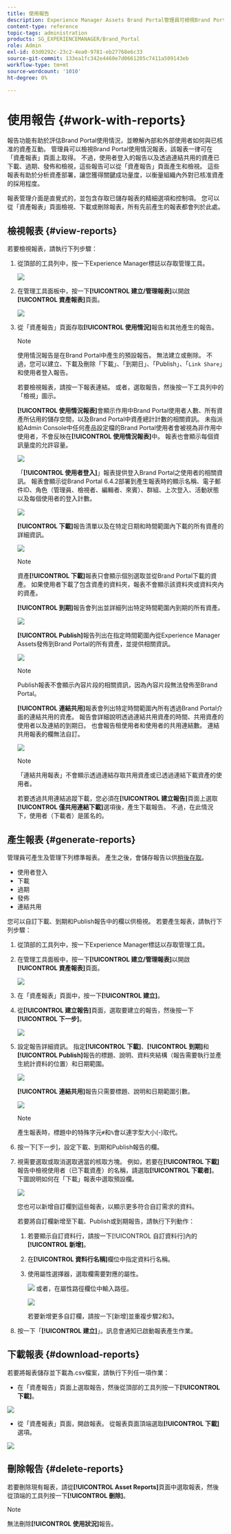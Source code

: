 ```yaml
---
title: 使用報告
description: Experience Manager Assets Brand Portal管理員可檢視Brand Portal使用情形報表，以及建立、管理和檢視已下載、過期、已發佈和透過Brand Portal共用之連結的資產報表。
content-type: reference
topic-tags: administration
products: SG_EXPERIENCEMANAGER/Brand_Portal
role: Admin
exl-id: 03d0292c-23c2-4ea0-9781-eb27768e6c33
source-git-commit: 133ea1fc342e4460e7d0661205c7411a509143eb
workflow-type: tm+mt
source-wordcount: '1010'
ht-degree: 0%

---
```


# 使用報告 {#work-with-reports}

報告功能有助於評估Brand Portal使用情況，並瞭解內部和外部使用者如何與已核准的資產互動。 管理員可以檢視Brand Portal使用情況報表，該報表一律可在「資產報表」頁面上取得。 不過，使用者登入的報告以及透過連結共用的資產已下載、過期、發佈和檢視，這些報告可以從「資產報告」頁面產生和檢視。 這些報表有助於分析資產部署，讓您獲得關鍵成功量度，以衡量組織內外對已核准資產的採用程度。

報表管理介面是直覺式的，並包含存取已儲存報表的精細選項和控制項。 您可以從「資產報表」頁面檢視、下載或刪除報表，所有先前產生的報表都會列於此處。

## 檢視報表 {#view-reports}

若要檢視報表，請執行下列步驟：

1. 從頂部的工具列中，按一下Experience Manager標誌以存取管理工具。

   ![](assets/aemlogo.png)

1. 在管理工具面板中，按一下&#x200B;**[!UICONTROL 建立/管理報表]**&#x200B;以開啟&#x200B;**[!UICONTROL 資產報表]**&#x200B;頁面。

   ![](assets/access-asset-reports.png)

1. 從「資產報告」頁面存取&#x200B;**[!UICONTROL 使用情況]**&#x200B;報告和其他產生的報告。

   >[!NOTE]
   >
   >使用情況報告是在Brand Portal中產生的預設報告。 無法建立或刪除。 不過，您可以建立、下載及刪除「下載」、「到期日」、「Publish」、「`Link Share`」和使用者登入報告。

   若要檢視報表，請按一下報表連結。 或者，選取報告，然後按一下工具列中的「檢視」圖示。

   **[!UICONTROL 使用情況報表]**&#x200B;會顯示作用中Brand Portal使用者人數、所有資產所佔用的儲存空間，以及Brand Portal中資產總計計數的相關資訊。 未指派給Admin Console中任何產品設定檔的Brand Portal使用者會被視為非作用中使用者，不會反映在&#x200B;**[!UICONTROL 使用情況報表]**&#x200B;中。
報表也會顯示每個資訊量度的允許容量。

   ![](assets/usage-report.png)

   「**[!UICONTROL 使用者登入]**」報表提供登入Brand Portal之使用者的相關資訊。 報表會顯示從Brand Portal 6.4.2部署到產生報表時的顯示名稱、電子郵件ID、角色（管理員、檢視者、編輯者、來賓）、群組、上次登入、活動狀態以及每個使用者的登入計數。

   ![](assets/user-logins.png)

   **[!UICONTROL 下載]**&#x200B;報告清單以及在特定日期和時間範圍內下載的所有資產的詳細資訊。

   ![](assets/download-report.png)

   >[!NOTE]
   >
   >資產&#x200B;**[!UICONTROL 下載]**&#x200B;報表只會顯示個別選取並從Brand Portal下載的資產。 如果使用者下載了包含資產的資料夾，報表不會顯示該資料夾或資料夾內的資產。

   **[!UICONTROL 到期]**&#x200B;報告會列出並詳細列出特定時間範圍內到期的所有資產。

   ![](assets/expiration-report.png)

   **[!UICONTROL Publish]**&#x200B;報告列出在指定時間範圍內從Experience Manager Assets發佈到Brand Portal的所有資產，並提供相關資訊。

   ![](assets/publish-report.png)

   >[!NOTE]
   >
   >Publish報表不會顯示內容片段的相關資訊，因為內容片段無法發佈至Brand Portal。

   **[!UICONTROL 連結共用]**&#x200B;報表會列出特定時間範圍內所有透過Brand Portal介面的連結共用的資產。 報告會詳細說明透過連結共用資產的時間、共用資產的使用者以及連結的到期日。 也會報告租使用者和使用者的共用連結數。 連結共用報表的欄無法自訂。

   ![](assets/link-share-report.png)

   >[!NOTE]
   >
   >「連結共用報表」不會顯示透過連結存取共用資產或已透過連結下載資產的使用者。
   >
   >若要透過共用連結追蹤下載，您必須在&#x200B;**[!UICONTROL 建立報告]**&#x200B;頁面上選取&#x200B;**[!UICONTROL 僅共用連結下載]**&#x200B;選項後，產生下載報告。 不過，在此情況下，使用者（下載者）是匿名的。

## 產生報表 {#generate-reports}

管理員可產生及管理下列標準報表。 產生之後，會儲存報告以供[稍後存取](../using/brand-portal-reports.md#main-pars-header)。

* 使用者登入
* 下載
* 過期
* 發佈
* 連結共用

您可以自訂下載、到期和Publish報告中的欄以供檢視。 若要產生報表，請執行下列步驟：

1. 從頂部的工具列中，按一下Experience Manager標誌以存取管理工具。

1. 在管理工具面板中，按一下&#x200B;**[!UICONTROL 建立/管理報表]**&#x200B;以開啟&#x200B;**[!UICONTROL 資產報表]**&#x200B;頁面。

   ![](assets/asset-reports.png)

1. 在「資產報表」頁面中，按一下&#x200B;**[!UICONTROL 建立]**。
1. 從&#x200B;**[!UICONTROL 建立報告]**&#x200B;頁面，選取要建立的報告，然後按一下&#x200B;**[!UICONTROL 下一步]**。

   ![](assets/crete-report.png)

1. 設定報告詳細資訊。 指定&#x200B;**[!UICONTROL 下載]**、**[!UICONTROL 到期]**&#x200B;和&#x200B;**[!UICONTROL Publish]**&#x200B;報告的標題、說明、資料夾結構（報告需要執行並產生統計資料的位置）和日期範圍。

   ![](assets/create-report-page.png)

   **[!UICONTROL 連結共用]**&#x200B;報告只需要標題、說明和日期範圍引數。

   ![](assets/create-link-share-report.png)

   >[!NOTE]
   >
   >產生報表時，標題中的特殊字元`#`和`%`會以連字型大小(-)取代。

1. 按一下[下一步]&#x200B;**&#x200B;**，設定下載、到期和Publish報告的欄。
1. 視需要選取或取消選取適當的核取方塊。 例如，若要在&#x200B;**[!UICONTROL 下載]**&#x200B;報告中檢視使用者（已下載資產）的名稱，請選取&#x200B;**[!UICONTROL 下載者]**。 下圖說明如何在「下載」報表中選取預設欄。

   ![](assets/createdownloadreport.png)

   您也可以新增自訂欄到這些報表，以顯示更多符合自訂需求的資料。

   若要將自訂欄新增至下載、Publish或到期報告，請執行下列動作：

   1. 若要顯示自訂資料行，請按一下[!UICONTROL 自訂資料行]內的&#x200B;**[!UICONTROL 新增]**。
   1. 在&#x200B;**[!UICONTROL 資料行名稱]**&#x200B;欄位中指定資料行名稱。
   1. 使用屬性選擇器，選取欄需要對應的屬性。

      ![](assets/property-picker.png)
或者，在屬性路徑欄位中輸入路徑。

      ![](assets/property-path.png)

      若要新增更多自訂欄，請按一下[新增] **&#x200B;**&#x200B;並重複步驟2和3。

1. 按一下「**[!UICONTROL 建立]**」。訊息會通知已啟動報表產生作業。

## 下載報表 {#download-reports}

若要將報表儲存並下載為.csv檔案，請執行下列任一項作業：

* 在「資產報告」頁面上選取報告，然後從頂部的工具列按一下&#x200B;**[!UICONTROL 下載]**。

![](assets/download-asset-report.png)

* 從「資產報表」頁面，開啟報表。 從報表頁面頂端選取&#x200B;**[!UICONTROL 下載]**&#x200B;選項。

![](assets/download-report-fromwithin.png)

## 刪除報告 {#delete-reports}

若要刪除現有報表，請從&#x200B;**[!UICONTROL Asset Reports]**&#x200B;頁面中選取報表，然後從頂端的工具列按一下&#x200B;**[!UICONTROL 刪除]**。

>[!NOTE]
>
>無法刪除&#x200B;**[!UICONTROL 使用狀況]**&#x200B;報告。
